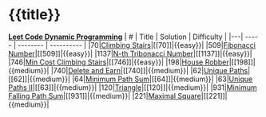 # {{title}}

**[Leet Code Dynamic Programming](https://leetcode.com/studyplan/dynamic-programming/)**
| # | Title | Solution | Difficulty |
|---| ----- | -------- | ---------- |
|70|[Climbing Stairs](https://leetcode.com/problems/climbing-stairs/?envType=study-plan-v2&envId=dynamic-programming)|[[70]]|{{easy}}|
|509|[Fibonacci Number](https://leetcode.com/problems/fibonacci-number/?envType=study-plan-v2&envId=dynamic-programming)|[[509]]|{{easy}}|
|1137|[N-th Tribonacci Number](https://leetcode.com/problems/n-th-tribonacci-number/?envType=study-plan-v2&envId=dynamic-programming)|[[1137]]|{{easy}}|
|746|[Min Cost Climbing Stairs](https://leetcode.com/problems/min-cost-climbing-stairs/?envType=study-plan-v2&envId=dynamic-programming)|[[746]]|{{easy}}|
|198|[House Robber](https://leetcode.com/problems/house-robber/?envType=study-plan-v2&envId=dynamic-programming)|[[198]]|{{medium}}|
|740|[Delete and Earn](https://leetcode.com/problems/delete-and-earn/?envType=study-plan-v2&envId=dynamic-programming)|[[740]]|{{medium}}|
|62|[Unique Paths](https://leetcode.com/problems/unique-paths/?envType=study-plan-v2&envId=dynamic-programming)|[[62]]|{{medium}}|
|64|[Minimum Path Sum](https://leetcode.com/problems/minimum-path-sum/?envType=study-plan-v2&envId=dynamic-programming)|[[64]]|{{medium}}|
|63|[Unique Paths II](https://leetcode.com/problems/unique-paths-ii/?envType=study-plan-v2&envId=dynamic-programming)|[[63]]|{{medium}}|
|120|[Triangle](https://leetcode.com/problems/triangle/?envType=study-plan-v2&envId=dynamic-programming)|[[120]]|{{medium}}|
|931|[Minimum Falling Path Sum](https://leetcode.com/problems/minimum-falling-path-sum/?envType=study-plan-v2&envId=dynamic-programming)|[[931]]|{{medium}}|
|221|[Maximal Square](https://leetcode.com/problems/maximal-square/?envType=study-plan-v2&envId=dynamic-programming)|[[221]]|{{medium}}|
